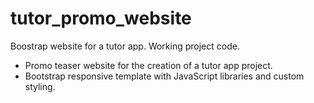# tutor_promo_website
Boostrap website for a tutor app. Working project code.

- Promo teaser website for the creation of a tutor app project. 
- Bootstrap responsive template with JavaScript libraries and custom styling.
